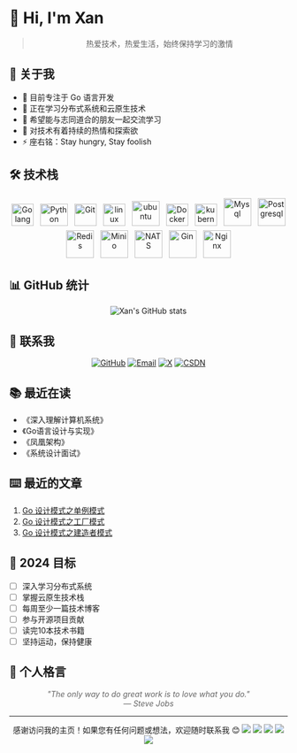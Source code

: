 # 🎯 Hi, I'm Xan

<div style="text-align: center;">

> 热爱技术，热爱生活，始终保持学习的激情

</div>

## 🎯 关于我

- 🔭 目前专注于 Go 语言开发
- 🌱 正在学习分布式系统和云原生技术
- 👯 希望能与志同道合的朋友一起交流学习
- 🤔 对技术有着持续的热情和探索欲
- ⚡ 座右铭：Stay hungry, Stay foolish

## 🛠 技术栈

<p align="center">
  <img title="Golang" alt="Golang" src="https://cdn.simpleicons.org/go" width="40" height="40" style="vertical-align:down; margin:4px"/>
  <img title="Python" alt="Python" src="https://cdn.simpleicons.org/python" width="50" height="40" style="vertical-align:down; margin:4px"/>
  <img title="Git" alt="Git" src="https://cdn.simpleicons.org/git" width="40" height="40" style="vertical-align:down; margin:4px"/>
  <img title="linux" alt="linux" src="https://cdn.simpleicons.org/linux" width="40" style="vertical-align:down; margin:4px"/>	
  <img title="ubuntu" alt="ubuntu" src="https://cdn.simpleicons.org/ubuntu" width="50" height="45" style="vertical-align:down; margin:4px"/>
  <img title="Docker" alt="Docker" src="https://cdn.simpleicons.org/docker" width="40" height="40" style="vertical-align:down; margin:4px"/>
  <img title="kubernetes" alt="kubernetes" src="https://cdn.simpleicons.org/kubernetes" width="40" height="40" style="vertical-align:down; margin:4px"/>
  <img title="Mysql" alt="Mysql" src="https://cdn.simpleicons.org/mysql" width="50" height="50" style="vertical-align:down; margin:4px"/>
  <img title="Postgresql" alt="Postgresql" src="https://cdn.simpleicons.org/Postgresql" width="50" height="50" style="vertical-align:down; margin:4px"/>
  <img title="Redis" alt="Redis" src="https://cdn.simpleicons.org/redis" width="50" height="50" style="vertical-align:down; margin:4px"/>
  <img title="Minio" alt="Minio" src="https://cdn.simpleicons.org/minio" width="50" height="50" style="vertical-align:down; margin:4px"/>
  <img title="NATS" alt="NATS" src="https://cdn.simpleicons.org/nats.io" width="50" height="50" style="vertical-align:down; margin:4px"/>
  <img title="Gin" alt="Gin" src="https://cdn.simpleicons.org/gin" width="50" height="50" style="vertical-align:down; margin:4px"/>
  <img title="Nginx" alt="Nginx" src="https://cdn.simpleicons.org/nginx" width="50" height="50" style="vertical-align:down; margin:4px"/>
</p>

## 📊 GitHub 统计

<div style="text-align: center;">
  <img src="https://github-readme-stats.vercel.app/api?username=richxan&show_icons=true&theme=radical" alt="Xan's GitHub stats" />
</div>

## 🤝 联系我

<div style="text-align: center;">

[![GitHub](https://img.shields.io/badge/-GitHub-181717?style=for-the-badge&logo=github)](https://github.com/richxan)
[![Email](https://img.shields.io/badge/-Email-D14836?style=for-the-badge&logo=gmail&logoColor=white)](mailto:rich4xan@gmail.com)
[![X](https://img.shields.io/badge/-X-000000?style=for-the-badge&logo=x)](https://x.com/mmakemoremoney)
[![CSDN](https://img.shields.io/badge/-CSDN-FC5531?style=for-the-badge&logo=c&logoColor=white)](https://blog.csdn.net/m0_74280172)

</div>

## 📚 最近在读

- 《深入理解计算机系统》
- 《Go语言设计与实现》
- 《凤凰架构》
- 《系统设计面试》

## ⌨️ 最近的文章

<!-- 这里可以通过脚本自动更新最新的博客文章 -->
1. [Go 设计模式之单例模式](/PersonalGrowth/CS/DesignPattern/Singleton.md)
2. [Go 设计模式之工厂模式](/PersonalGrowth/CS/DesignPattern/Factory.md)
3. [Go 设计模式之建造者模式](/PersonalGrowth/CS/DesignPattern/Builder.md)

## 🎯 2024 目标

- [ ] 深入学习分布式系统
- [ ] 掌握云原生技术栈
- [ ] 每周至少一篇技术博客
- [ ] 参与开源项目贡献
- [ ] 读完10本技术书籍
- [ ] 坚持运动，保持健康

## 🎉 个人格言

<div style="text-align: center; font-style: italic; color: #666;">

"The only way to do great work is to love what you do."  
— Steve Jobs

</div>

---

<div style="text-align: center;">

感谢访问我的主页！如果您有任何问题或想法，欢迎随时联系我 😊
<a href="https://x.com/mmakemoremoney" target="_blank"><img src="https://img.shields.io/badge/%20-%40xan-%23000000?logo=x"></a>
<a href=""><img src="https://img.shields.io/badge/微信-RichXan-green?logo=wechat)"></a>
<a href="https://github.com/RichXan"><img src="https://img.shields.io/badge/GitHub-RichXan-blue?logo=github)"></a>
<a href="mailto:rich4xan@gmail.com"><img src="https://img.shields.io/badge/Email-rich4xan%40gmail.com-orange"></a>
<a href="https://richxan.github.io/xblog/" target="_blank"><img src="https://img.shields.io/badge/Personal%20Site-xanny.cloud-red"></a>

</div>
